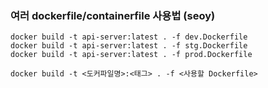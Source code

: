### 여러 dockerfile/containerfile 사용법 (seoy)
```
docker build -t api-server:latest . -f dev.Dockerfile
docker build -t api-server:latest . -f stg.Dockerfile
docker build -t api-server:latest . -f prod.Dockerfile

docker build -t <도커파일명>:<태그> . -f <사용할 Dockerfile>

```

